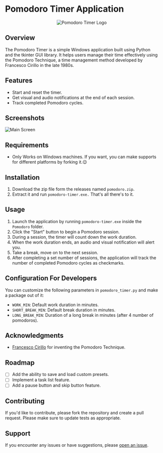 # Pomodoro Timer Application

<p align="center">
  <img src="assets/pomodoro.png" alt="Pomodoro Timer Logo">
</p>

## Overview

The Pomodoro Timer is a simple Windows application built using Python and the tkinter GUI library. It helps users manage their time effectively using the Pomodoro Technique, a time management method developed by Francesco Cirillo in the late 1980s.

## Features

- Start and reset the timer.
- Get visual and audio notifications at the end of each session.
- Track completed Pomodoro cycles.

## Screenshots

![Main Screen](assets/Screenshot.png)

## Requirements

- Only Works on Windows machines. If you want, you can make supports for different platforms by forking it.😉

## Installation

1. Download the zip file form the releases named `pomodoro.zip`.
2. Extract it and run `pomodoro-timer.exe.` That's all there's to it.

## Usage

1. Launch the application by running `pomodoro-timer.exe` inside the `Pomodoro` folder.
2. Click the "Start" button to begin a Pomodoro session.
3. During a session, the timer will count down the work duration.
4. When the work duration ends, an audio and visual notification will alert you.
5. Take a break, move on to the next session.
6. After completing a set number of sessions, the application will track the number of completed Pomodoro cycles as checkmarks.

## Configuration For Developers

You can customize the following parameters in `pomodoro_timer.py` and make a package out of it:

- `WORK_MIN`: Default work duration in minutes.
- `SHORT_BREAK_MIN`: Default break duration in minutes.
- `LONG_BREAK_MIN`: Duration of a long break in minutes (after 4 number of pomodoros).

## Acknowledgments

- [Francesco Cirillo](http://francescocirillo.com/) for inventing the Pomodoro Technique.

## Roadmap

- [ ] Add the ability to save and load custom presets.
- [ ] Implement a task list feature.
- [ ] Add a pause button and skip button feature.

## Contributing

If you'd like to contribute, please fork the repository and create a pull request. Please make sure to update tests as appropriate.

## Support

If you encounter any issues or have suggestions, please [open an issue](https://github.com/muhzinkhan/pomodoro-timer/issues).


